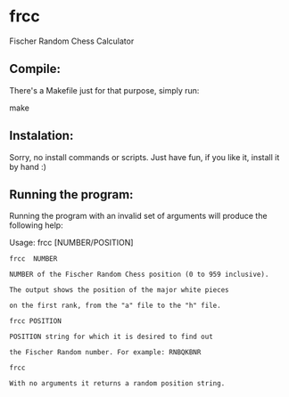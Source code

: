 # frcc
Fischer Random Chess Calculator

Compile:
-------
There's a Makefile just for that purpose, simply run:

make

Instalation:
-----------
Sorry, no install commands or scripts. Just have fun, if you like it, install it by hand :)

Running the program:
--------------------
Running the program with an invalid set of arguments will produce the following help:

Usage: frcc [NUMBER/POSITION]

    frcc  NUMBER

    NUMBER of the Fischer Random Chess position (0 to 959 inclusive).

    The output shows the position of the major white pieces

    on the first rank, from the "a" file to the "h" file.

    frcc POSITION

    POSITION string for which it is desired to find out

    the Fischer Random number. For example: RNBQKBNR

    frcc

    With no arguments it returns a random position string.
